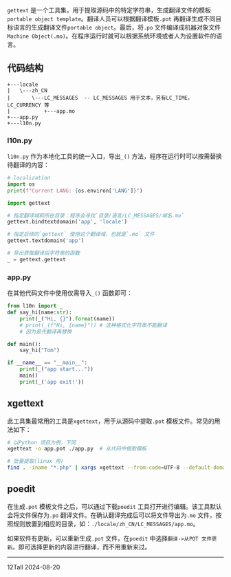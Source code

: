 
`gettext` 是一个工具集，用于提取源码中的特定字符串，生成翻译文件的模板`portable object template`。翻译人员可以根据翻译模板`.pot` 再翻译生成不同目标语言的生成翻译文件`portable object`。最后，将`.po` 文件编译成机器对象文件`Machine Object(.mo)`。在程序运行时就可以根据系统环境或者人为设置软件的语言。  

## 代码结构  
```text
+---locale
|   \---zh_CN
|       \---LC_MESSAGES  -- LC_MESSAGES 用于文本，另有LC_TIME，LC_CURRENCY 等
|           +---app.mo
+---app.py
+---l10n.py
```  

### l10n.py  
`l10n.py` 作为本地化工具的统一入口，导出`_()` 方法，程序在运行时可以按需替换待翻译的内容：  
```python
# localization  
import os
print(f"Current LANG: {os.environ['LANG']}")

import gettext

# 指定翻译域和所在目录：程序会寻找`目录/语言/LC_MESSAGES/域名.mo`
gettext.bindtextdomain('app', 'locale') 

# 指定后续的`gettext` 使用这个翻译域，也就是`.mo` 文件
gettext.textdomain('app')

# 导出获取翻译后字符串的函数
_ = gettext.gettext
```

### app.py  
在其他代码文件中使用仅需导入`_()` 函数即可：  

```python  
from l10n import _
def say_hi(name:str):
    print(_("Hi, {}").format(name))
    # print(_(f"Hi, {name}")) # 这种格式化字符串不能翻译
    # 因为是先翻译再替换

def main():
    say_hi("Tom")

if __name__ == "__main__":
    print(_("app start..."))  
    main()
    print(_('app exit!'))
```


## xgettext 
此工具集最常用的工具是`xgettext`，用于从源码中提取`.pot` 模板文件。常见的用法如下：  
```bash  
# 以Python 项目为例，下同
xgettext -o app.pot ./app.py  # 从代码中提取模板  

# 批量提取(linux 用)
find . -iname "*.php" | xargs xgettext --from-code=UTF-8 --default-domain=project
```  

## poedit  
在生成`.pot` 模板文件之后，可以通过下载`poedit` 工具打开进行编辑。该工具默认会将文件保存为`.po` 翻译文件。在确认翻译完成后可以将文件导出为`.mo` 文件，按照规则放置到相应的目录，如：`./locale/zh_CN/LC_MESSAGES/app.mo`。  

如果软件有更新，可以重新生成`.pot` 文件，在`poedit` 中选择`翻译->从POT 文件更新`。即可选择更新的内容进行翻译，而不用重新来过。  


-----   

12Tall 2024-08-20  

<script async src="/js/main.js"></script>

